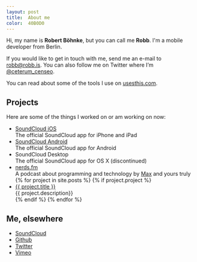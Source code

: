 ```yaml
---
layout: post
title:  About me
color:  40B0D0
---
```


Hi, my name is **Robert Böhnke**, but you can call me **Robb**.
I'm a mobile developer from Berlin.

If you would like to get in touch with me, send me an e-mail to
[robb@robb.is](mailto:robb@robb.is). You can also follow me on
Twitter where I’m [@ceterum_censeo][twitter].

You can read about some of the tools I use on [usesthis.com][usesthis].

## Projects

Here are some of the things I worked on or am working on now:

<ul>
  <li>
    <a href="http://itunes.apple.com/en/app/soundcloud/id336353151">SoundCloud iOS</a><br>
    The official SoundCloud app for iPhone and iPad
  </li>
  <li>
    <a href="https://play.google.com/store/apps/details?id=com.soundcloud.android">SoundCloud Android</a><br>
    The official SoundCloud app for Android
  </li>
  <li>
    SoundCloud Desktop<br>
    The official SoundCloud app for OS X (discontinued)
  </li>
  <li>
    <a href="http://nerds.fm">nerds.fm</a><br>
    A podcast about programming and technology by <a href="https://twitter.com/343max">Max</a> and yours truly
  </li>
{% for project in site.posts %}
  {% if project.project %}
    <li>
      <a href="{{ project.url }}">{{ project.title }}</a><br>
      {{ project.description}}
    </li>
  {% endif %}
{% endfor %}
</ul>

## Me, elsewhere

* [SoundCloud][soundcloud_profile]
* [Github][github]
* [Twitter][twitter]
* [Vimeo][vimeo]

[soundcloud_android]: https://play.google.com/store/apps/details?id=com.soundcloud.android
[soundcloud_ios]:     http://itunes.apple.com/en/app/soundcloud/id336353151
[soundcloud]:         https://soundcloud.com
[usesthis]:           http://robert.bohnke.usesthis.com

[soundcloud_profile]: https://soundcloud.com/robb
[github]:             https://github.com/robb
[vimeo]:              https://vimeo.com/robb
[twitter]:            https://twitter.com/ceterum_censeo
[appdotnet]:          https://alpha.app.net/tmp
